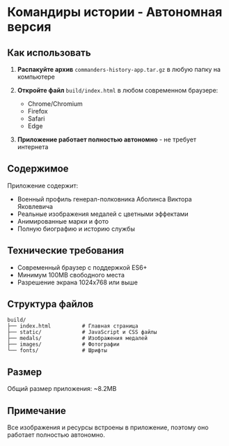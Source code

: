# Командиры истории - Автономная версия

## Как использовать

1. **Распакуйте архив** `commanders-history-app.tar.gz` в любую папку на компьютере

2. **Откройте файл** `build/index.html` в любом современном браузере:
   - Chrome/Chromium
   - Firefox
   - Safari
   - Edge

3. **Приложение работает полностью автономно** - не требует интернета

## Содержимое

Приложение содержит:
- Военный профиль генерал-полковника Аболинса Виктора Яковлевича
- Реальные изображения медалей с цветными эффектами
- Анимированные марки и фото
- Полную биографию и историю службы

## Технические требования

- Современный браузер с поддержкой ES6+
- Минимум 100MB свободного места
- Разрешение экрана 1024x768 или выше

## Структура файлов

```
build/
├── index.html          # Главная страница
├── static/             # JavaScript и CSS файлы
├── medals/             # Изображения медалей
├── images/             # Фотографии
└── fonts/              # Шрифты
```

## Размер

Общий размер приложения: ~8.2MB

## Примечание

Все изображения и ресурсы встроены в приложение, поэтому оно работает полностью автономно. 